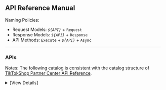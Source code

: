 ﻿## API Reference Manual

Naming Policies:

-   Request Models: _`${API}`_ + `Request`
-   Response Models: _`${API}`_ + `Response`
-   API Methods: `Execute` + _`${API}`_ + `Async`

---

### APIs

Notes: The following catalog is consistent with the catalog structure of [TikTokShop Partner Center API Reference](https://partner.tiktokshop.com/docv2/page/6632a7434585a502e1cb5591).

<details>

<summary>[View Details]</summary>

-   Authentication
    -   Get Access Token: `AuthGetToken`
    -   Refresh Access Token: `AuthRefreshToken`
-   Authorization
    -   Get Authorized Category Assets: `AuthorizationGetCategoryAssets`
    -   Get Authorized Shops: `AuthorizationGetShops`
-   Event
    -   Get Shop Webhooks: `EventGetWebhooks`
    -   Update Shop Webhook: `EventUpdateWebhook`
    -   Delete Shop Webhook: `EventDeleteWebhook`
-   Seller
    -   Get Seller Permissions: `SellerGetPermissions`
    -   Get Active Shops: `SellerGetShops`
-   Products
    -   Check Listing Prerequisites: `ProductGetPrerequisites`
    -   Get Categories: `ProductGetCategories`
    -   Recommend Categories: `ProductRecommendCategories`
    -   Get Category Rules: `ProductGetCategoryRules`
    -   Get Attributes: `ProductGetCategoryAttributes`
    -   Get Brands: `ProductGetBrands`
    -   Create Custom Brands: `ProductCreateBrand`
    -   Check Product Listing: `ProductCreateProductListingCheck`
    -   Upload Product Image: `ProductUploadImage`
    -   Upload Product File: `ProductUploadFile`
    -   Search Size Charts: `ProductSearchSizeCharts`
    -   Create Product: `ProductCreateProduct`
    -   Partial Edit Product: `ProductUpdateProductPartial`
    -   Edit Product: `ProductUpdateProduct`
    -   Activate Products: `ProductActivateProducts`
    -   Deactivate Products: `ProductDeactivateProducts`
    -   Delete Products: `ProductDeleteProducts`
    -   Recover Products: `ProductRecoverProducts`
    -   Get Product: `ProductGetProductDetail`
    -   Search Products: `ProductSearchProducts`
    -   Update Price: `ProductUpdateProductPrice`
    -   Update Inventory: `ProductUpdateProductInventory`
    -   Inventory Search: `ProductGetInventories`
    -   Product Information Issue Diagnosis: `ProductGetProductDiagnoses`
    -   Get Products SEO Words: `ProductGetProductSEOWords`
    -   Get Recommended Product Title And Description: `ProductGetProductSuggestions`
    -   Optimized Images: `ProductOptimizeImages`
    -   Get Global Categories: `ProductGetGlobalCategories`
    -   Recommend Global Categories: `ProductRecommendGlobalCategories`
    -   Get Global Category Rules: `ProductGetGlobalCategoryRules`
    -   Get Global Attributes: `ProductGetGlobalCategoryAttributes`
    -   Create Global Product: `ProductCreateGlobalProduct`
    -   Publish Global Product: `ProductPublishGlobalProduct`
    -   Edit Global Product: `ProductUpdateGlobalProduct`
    -   Delete Global Products: `ProductDeleteGlobalProducts`
    -   Get Global Product: `ProductGetGlobalProductDetail`
    -   Search Global Products: `ProductSearchGlobalProducts`
    -   Update Global Inventory: `ProductUpdateGlobalProductInventory`
    -   Create Category Upgrade Task: `ProductCreateProductCategoryUpgradeTask`
    -   Listing Schemas: `ProductGetListingSchemas`
-   Promotion
    -   Create Activity: `PromotionCreateActivity`
    -   Update Activity: `PromotionUpdateActivity`
    -   Deactivate Activity: `PromotionDeactivateActivity`
    -   Get Activity: `PromotionGetActivityDetail`
    -   Search Activities: `PromotionSearchActivities`
    -   Update Activity Product: `PromotionUpdateActivityProducts`
    -   Remove Activity Product: `PromotionDeleteActivityProducts`
    -   Get Coupon: `PromotionGetCouponDetail`
    -   Search Coupons: `PromotionSearchCoupons`
-   Orders
    -   Get Order List: `OrderSearchOrders`
    -   Get Order Detail: `OrderBatchGetOrderDetail`
-   Fulfillment
    -   Get Order Split Attributes: `FulfillmentGetOrderSplitAttributes`
    -   Split Orders: `FulfillmentSplitOrder`
    -   Get Eligible Shipping Service: `FulfillmentSearchOrderShippingServices`
    -   Create First Mile Bundle: `FulfillmentCreateBundle`
    -   Create Packages: `FulfillmentCreatePackage`
    -   Search Package: `FulfillmentSearchPackages`
    -   Search Combinable Packages: `FulfillmentSearchCombinablePackages`
    -   Combine Package: `FulfillmentCombinePackage`
    -   Uncombine Packages: `FulfillmentUncombinePackage`
    -   Get Package Handover Time Slots: `FulfillmentGetPackageHandoverTimeSlots`
    -   Ship Package: `FulfillmentShipPackage`
    -   Batch Ship Packages: `FulfillmentBatchShipPackages`
    -   Mark Package As Shipped: `FulfillmentUpdateOrderPackages`
    -   Get Package Shipping Document: `FulfillmentGetPackageShippingDocuments`
    -   Get Package Detail: `FulfillmentGetPackageDetail`
    -   Get Tracking: `FulfillmentGetOrderTracking`
    -   Update Shipping Info: `FulfillmentUpdateOrderShippingInfo`
    -   Update Package Shipping Info: `FulfillmentUpdatePackageShippingInfo`
    -   Fulfillment Upload Delivery File: `FulfillmentUploadFile`
    -   Fulfillment Upload Delivery Image: `FulfillmentUploadImage`
    -   Update Package Delivery Status: `FulfillmentBatchUpdatePackagesDeliveryStatus`
-   Logistics
    -   Get Warehouse List: `LogisticsGetWarehouses`
    -   Get Global Seller Warehouse: `LogisticsGetGlobalWarehouses`
    -   Get Warehouse Delivery Options: `LogisticsGetWarehouseDeliveryOptions`
    -   Get Shipping Providers: `LogisticsGetDeliveryOptionShippingProviders`
-   Return and Refund
    -   Get Aftersale Eligibility: `ReturnRefundGetOrderAftersaleEligibility`
    -   Get Reject Reasons: `ReturnRefundGetRejectReasons`
    -   Create Return: `ReturnRefundCreateReturn`
    -   Approve Return: `ReturnRefundApproveReturn`
    -   Reject Return: `ReturnRefundRejectReturn`
    -   Search Returns: `ReturnRefundSearchReturns`
    -   Get Return Records: `ReturnRefundGetReturnRecords`
    -   Cancel Order: `ReturnRefundCreateCancellation`
    -   Approve Cancellation: `ReturnRefundApproveCancellation`
    -   Reject Cancellation: `ReturnRefundRejectCancellation`
    -   Search Cancellations: `ReturnRefundSearchCancellations`
    -   Calculate Refund: `ReturnRefundCalculateRefund`
-   Finance
    -   Get Statements: `FinanceGetStatements`
    -   Get Statement Transactions: `FinanceGetStatementTransactions`
    -   Get Order Statement Transactions: `FinanceGetOrderStatementTransactions`
    -   Get Payments: `FinanceGetPayments`
    -   Get Withdrawals: `FinanceGetWithdrawals`
-   Customer Service
    -   Create Conversation: `CustomerServiceCreateConversation`
    -   Get Conversations: `CustomerServiceGetConversations`
    -   Get Conversation Messages: `CustomerServiceGetConversationMessages`
    -   Upload Buyer Messages Image: `CustomerServiceUploadImage`
    -   Send Message: `CustomerServiceCreateConversationMessage`
    -   Read Message: `CustomerServiceReadConversationMessage`
    -   Get Agent Settings: `CustomerServiceGetAgentSettings`
    -   Update Agent Settings: `CustomerServiceUpdateAgentSettings`
    -   Get Customer Service Performance: `CustomerServiceGetPerformance`
-   Supply Chain
    -   Confirm Package Shipment: `SupplyChainSyncPackages`

</details>
